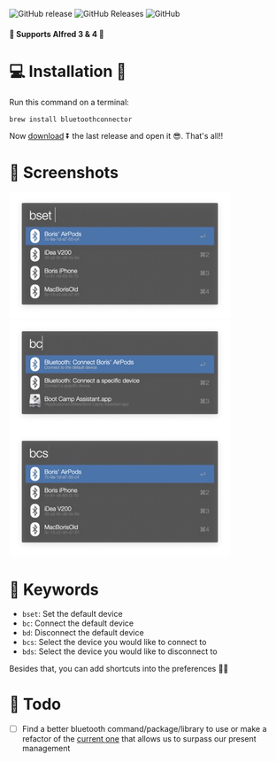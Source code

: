 ![GitHub release](https://img.shields.io/github/release/bmunoz89/alfred-wf-bluetooth-manager?style=for-the-badge)
![GitHub Releases](https://img.shields.io/github/downloads/bmunoz89/alfred-wf-bluetooth-manager/latest/total?style=for-the-badge)
![GitHub](https://img.shields.io/github/license/bmunoz89/alfred-wf-bluetooth-manager?style=for-the-badge)

#### 🚨 Supports Alfred 3 & 4 🚨

# 💻 Installation 👾

Run this command on a terminal:
```bash
brew install bluetoothconnector
```

Now [download][last release link] ⏬ the last release and open it 😎. That's all!!

# 📸 Screenshots

![](./screenshots/ss_bset.jpg)
![](./screenshots/ss_bc.jpg)
![](./screenshots/ss_bcs.jpg)

# 🔑 Keywords

- `bset`: Set the default device
- `bc`: Connect the default device
- `bd`: Disconnect the default device
- `bcs`: Select the device you would like to connect to
- `bds`: Select the device you would like to disconnect to

Besides that, you can add shortcuts into the preferences 👌🏽

# 📙 Todo

- [ ] Find a better bluetooth command/package/library to use or make a refactor of the [current one][bluetooth connector] that allows us to surpass our present management

[last release link]: https://github.com/bmunoz89/alfred-wf-bluetooth-manager/releases/latest/download/Bluetooth.manager.alfredworkflow
[bluetooth connector]: https://github.com/lapfelix/BluetoothConnector